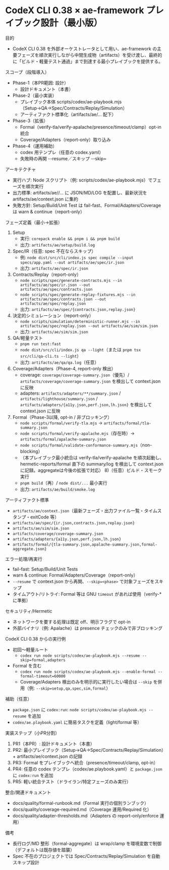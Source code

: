 # CodeX CLI 0.38 × ae-framework プレイブック設計（最小版）

目的
- CodeX CLI 0.38 を外部オーケストレータとして用い、ae-framework の主要フェーズを順次実行しながら中間生成物（artifacts）を受け渡し、最終的に「ビルド・軽量テスト通過」まで到達する最小プレイブックを提供する。

スコープ（段階導入）
- Phase-1（本PR範囲: 設計）
  - 設計ドキュメント（本書）
- Phase-2（最小実装）
  - プレイブック本体 scripts/codex/ae-playbook.mjs（Setup→QA→Spec/Contracts/Replay/Simulation）
  - アーティファクト標準化（artifacts/ae/... 配下）
- Phase-3（拡張）
  - Formal（verify-tla/verify-apalache/presence/timeout/clamp）opt-in 統合
  - Coverage/Adapters（report-only）取り込み
- Phase-4（運用補助）
  - codex 用テンプレ（任意の codex.yaml）
  - 失敗時の再開 --resume／スキップ --skip=<phase>

アーキテクチャ
- 実行ハブ: Node スクリプト（例: scripts/codex/ae-playbook.mjs）でフェーズを順次実行
- 出力標準: artifacts/ae/<phase>/… に JSON/MD/LOG を配置し、最新状況を artifacts/ae/context.json に集約
- 失敗方針: Setup/Build/Unit Test は fail-fast、Formal/Adapters/Coverage は warn & continue（report-only）

フェーズ定義（最小→拡張）
1) Setup
   - 実行: `corepack enable && pnpm i && pnpm build`
   - 出力: `artifacts/ae/setup/build.log`
2) Spec/IR（任意: spec 不在ならスキップ）
   - 例: `node dist/src/cli/index.js spec compile --input specs/app.yaml --out artifacts/ae/spec/ir.json`
   - 出力: `artifacts/ae/spec/ir.json`
3) Contracts/Replay（report-only）
   - `node scripts/spec/generate-contracts.mjs --in artifacts/ae/spec/ir.json --out artifacts/ae/spec/contracts.json`
   - `node scripts/spec/generate-replay-fixtures.mjs --in artifacts/ae/spec/contracts.json --out artifacts/ae/spec/replay.json`
   - 出力: `artifacts/ae/spec/{contracts.json,replay.json}`
4) 決定的シミュレーション（report-only）
   - `node scripts/simulation/deterministic-runner.mjs --in artifacts/ae/spec/replay.json --out artifacts/ae/sim/sim.json`
   - 出力: `artifacts/ae/sim/sim.json`
5) QA/軽量テスト
   - `pnpm run test:fast`
   - `node dist/src/cli/index.js qa --light`（または `pnpm tsx src/cli/qa-cli.ts --light`）
   - 出力: `artifacts/ae/qa/qa.log`（任意）
6) Coverage/Adapters（Phase-4, report-only 検出）
   - coverage: `coverage/coverage-summary.json`（優先）/ `artifacts/coverage/coverage-summary.json` を検出して context.json に反映
   - adapters: `artifacts/adapters/**/summary.json` / `artifacts/lighthouse/summary.json` / `artifacts/adapters/{a11y.json,perf.json,lh.json}` を検出して context.json に反映
7) Formal（Phase-3以降, opt-in / 非ブロッキング）
   - `node scripts/formal/verify-tla.mjs` → `artifacts/formal/tla-summary.json`
   - `node scripts/formal/verify-apalache.mjs`（存在時）→ `artifacts/formal/apalache-summary.json`
   - `node scripts/formal/validate-conformance-summary.mjs`（non-blocking）
   - （本プレイブック最小統合は verify-tla/verify-apalache を順次起動し、hermetic-reports/formal 直下の summary/log を検出して context.json に記録。aggregateは今後の拡張で対応）
8)（任意）ビルド・スモーク実行
   - `pnpm build`（再）/ `node dist/...` 最小実行
   - 出力: `artifacts/ae/build/smoke.log`

アーティファクト標準
- `artifacts/ae/context.json`（最新フェーズ・出力ファイル一覧・タイムスタンプ・exitCode 等）
- `artifacts/ae/spec/{ir.json,contracts.json,replay.json}`
- `artifacts/ae/sim/sim.json`
- `artifacts/coverage/coverage-summary.json`
- `artifacts/adapters/{a11y.json,perf.json,lh.json}`
- `artifacts/formal/{tla-summary.json,apalache-summary.json,formal-aggregate.json}`

エラー処理/再実行
- fail-fast: Setup/Build/Unit Tests
- warn & continue: Formal/Adapters/Coverage（report-only）
- `--resume` で context.json から再開、`--skip=<phase>` で対象フェーズをスキップ
- タイムアウト/リトライ: Formal 等は GNU `timeout` があれば使用（verify-* に準拠）

セキュリティ/Hermetic
- ネットワークを要する処理は既定 off、明示フラグで opt-in
- 外部バイナリ（例: Apalache）は presence チェックのみで非ブロッキング

CodeX CLI 0.38 からの実行例
- 初回〜軽量ルート
  - `codex run node scripts/codex/ae-playbook.mjs --resume --skip=formal,adapters`
- Formal を含む
  - `codex run node scripts/codex/ae-playbook.mjs --enable-formal --formal-timeout=60000`
  - Coverage/Adapters 検出のみを明示的に実行したい場合は `--skip` を併用（例: `--skip=setup,qa,spec,sim,formal`）

補助（任意）
- `package.json` に `codex:run`: `node scripts/codex/ae-playbook.mjs --resume` を追加
- `codex/ae.playbook.yaml` に簡易タスクを定義（light/formal 等）

実装ステップ（小PR分割）
1) PR1（本PR）: 設計ドキュメント（本書）
2) PR2: 最小プレイブック（Setup→QA→Spec/Contracts/Replay/Simulation）+ artifacts/ae/context.json の記録
3) PR3: Formal をプレイブックへ統合（presence/timeout/clamp, opt-in）
4) PR4: 任意の codex テンプレ（codex/ae.playbook.yaml）と `package.json` に `codex:run` を追加
5) PR5: 軽い統合テスト（ドライラン/特定フェーズのみ実行）

整合/関連ドキュメント
- docs/quality/formal-runbook.md（Formal 実行の個別ランブック）
- docs/quality/coverage-required.md（Coverage 運用/Required 化）
- docs/quality/adapter-thresholds.md（Adapters の report-only/enforce 運用）

備考
- 長行ログ/MD 整形（formal-aggregate）は wrap/clamp を環境変数で制御（デフォルトは既存値を踏襲）
- Spec 不在のプロジェクトでは Spec/Contracts/Replay/Simulation を自動スキップ設計
